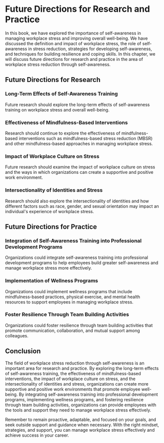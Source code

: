 # Future Directions for Research and Practice

In this book, we have explored the importance of self-awareness in managing workplace stress and improving overall well-being. We have discussed the definition and impact of workplace stress, the role of self-awareness in stress reduction, strategies for developing self-awareness, and techniques for building resilience and coping skills. In this chapter, we will discuss future directions for research and practice in the area of workplace stress reduction through self-awareness.

Future Directions for Research
------------------------------

### Long-Term Effects of Self-Awareness Training

Future research should explore the long-term effects of self-awareness training on workplace stress and overall well-being.

### Effectiveness of Mindfulness-Based Interventions

Research should continue to explore the effectiveness of mindfulness-based interventions such as mindfulness-based stress reduction (MBSR) and other mindfulness-based approaches in managing workplace stress.

### Impact of Workplace Culture on Stress

Future research should examine the impact of workplace culture on stress and the ways in which organizations can create a supportive and positive work environment.

### Intersectionality of Identities and Stress

Research should also explore the intersectionality of identities and how different factors such as race, gender, and sexual orientation may impact an individual's experience of workplace stress.

Future Directions for Practice
------------------------------

### Integration of Self-Awareness Training into Professional Development Programs

Organizations could integrate self-awareness training into professional development programs to help employees build greater self-awareness and manage workplace stress more effectively.

### Implementation of Wellness Programs

Organizations could implement wellness programs that include mindfulness-based practices, physical exercise, and mental health resources to support employees in managing workplace stress.

### Foster Resilience Through Team Building Activities

Organizations could foster resilience through team building activities that promote communication, collaboration, and mutual support among colleagues.

Conclusion
----------

The field of workplace stress reduction through self-awareness is an important area for research and practice. By exploring the long-term effects of self-awareness training, the effectiveness of mindfulness-based interventions, the impact of workplace culture on stress, and the intersectionality of identities and stress, organizations can create more supportive and positive work environments that promote employee well-being. By integrating self-awareness training into professional development programs, implementing wellness programs, and fostering resilience through team building activities, organizations can provide employees with the tools and support they need to manage workplace stress effectively.

Remember to remain proactive, adaptable, and focused on your goals, and seek outside support and guidance when necessary. With the right mindset, strategies, and support, you can manage workplace stress effectively and achieve success in your career.
